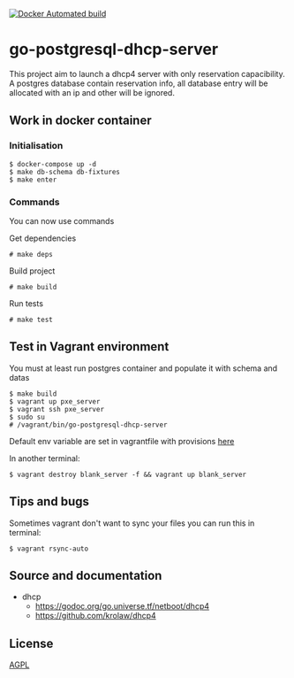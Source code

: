[![Docker Automated build](https://img.shields.io/docker/automated/itsalex/go-postgresql-dhcp-server.svg)](https://hub.docker.com/r/itsalex/go-postgresql-dhcp-server/)

# go-postgresql-dhcp-server

This project aim to launch a dhcp4 server with only reservation capacibility.
A postgres database contain reservation info, all database entry will
be allocated with an ip and other will be ignored.


## Work in docker container

### Initialisation

```
$ docker-compose up -d
$ make db-schema db-fixtures
$ make enter
```

### Commands

You can now use commands

Get dependencies

```
# make deps
```

Build project

```
# make build
```

Run tests

```
# make test
```

## Test in Vagrant environment

You must at least run postgres container and populate it with schema and datas

```
$ make build
$ vagrant up pxe_server
$ vagrant ssh pxe_server
$ sudo su
# /vagrant/bin/go-postgresql-dhcp-server
```

Default env variable are set in vagrantfile with provisions [here](/Vagrantfile#L15)

In another terminal:

```
$ vagrant destroy blank_server -f && vagrant up blank_server
```

## Tips and bugs

Sometimes vagrant don't want to sync your files you can run this in terminal:

```
$ vagrant rsync-auto
```

## Source and documentation

* dhcp 
    * https://godoc.org/go.universe.tf/netboot/dhcp4
    * https://github.com/krolaw/dhcp4

## License

[AGPL](https://fr.wikipedia.org/wiki/GNU_Affero_General_Public_License)